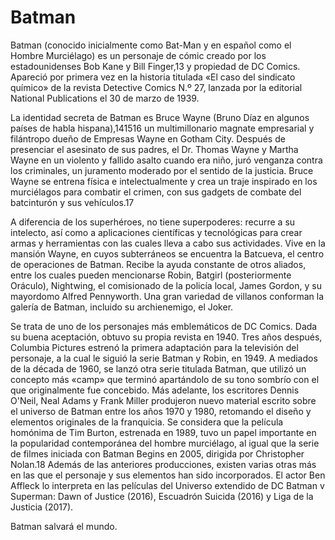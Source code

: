 # Batman

Batman (conocido inicialmente como Bat-Man y en español como el Hombre Murciélago) es un personaje de cómic creado por los estadounidenses Bob Kane y Bill Finger,13​ y propiedad de DC Comics. Apareció por primera vez en la historia titulada «El caso del sindicato químico» de la revista Detective Comics N.º 27, lanzada por la editorial National Publications el 30 de marzo de 1939.

La identidad secreta de Batman es Bruce Wayne (Bruno Díaz en algunos países de habla hispana),14​15​16​ un multimillonario magnate empresarial y filántropo dueño de Empresas Wayne en Gotham City. Después de presenciar el asesinato de sus padres, el Dr. Thomas Wayne y Martha Wayne en un violento y fallido asalto cuando era niño, juró venganza contra los criminales, un juramento moderado por el sentido de la justicia. Bruce Wayne se entrena física e intelectualmente y crea un traje inspirado en los murciélagos para combatir el crimen, con sus gadgets de combate del batcinturón y sus vehículos.17​

A diferencia de los superhéroes, no tiene superpoderes: recurre a su intelecto, así como a aplicaciones científicas y tecnológicas para crear armas y herramientas con las cuales lleva a cabo sus actividades. Vive en la mansión Wayne, en cuyos subterráneos se encuentra la Batcueva, el centro de operaciones de Batman. Recibe la ayuda constante de otros aliados, entre los cuales pueden mencionarse Robin, Batgirl (posteriormente Oráculo), Nightwing, el comisionado de la policía local, James Gordon, y su mayordomo Alfred Pennyworth. Una gran variedad de villanos conforman la galería de Batman, incluido su archienemigo, el Joker.

Se trata de uno de los personajes más emblemáticos de DC Comics. Dada su buena aceptación, obtuvo su propia revista en 1940. Tres años después, Columbia Pictures estrenó la primera adaptación para la televisión del personaje, a la cual le siguió la serie Batman y Robin, en 1949. A mediados de la década de 1960, se lanzó otra serie titulada Batman, que utilizó un concepto más «camp» que terminó apartándolo de su tono sombrío con el que originalmente fue concebido. Más adelante, los escritores Dennis O'Neil, Neal Adams y Frank Miller produjeron nuevo material escrito sobre el universo de Batman entre los años 1970 y 1980, retomando el diseño y elementos originales de la franquicia. Se considera que la película homónima de Tim Burton, estrenada en 1989, tuvo un papel importante en la popularidad contemporánea del hombre murciélago, al igual que la serie de filmes iniciada con Batman Begins en 2005, dirigida por Christopher Nolan.18​ Además de las anteriores producciones, existen varias otras más en las que el personaje y sus elementos han sido incorporados. El actor Ben Affleck lo interpreta en las películas del Universo extendido de DC Batman v Superman: Dawn of Justice (2016), Escuadrón Suicida (2016) y Liga de la Justicia (2017). 

Batman salvará el mundo.
